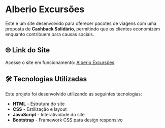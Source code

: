 # Alberio Excursões

Este é um site desenvolvido para oferecer pacotes de viagens com uma proposta de **Cashback Solidário**, permitindo que os clientes economizem enquanto contribuem para causas sociais.

## 🌐 Link do Site
Acesse o site em funcionamento: [Alberio Excursões](https://alberio-excursoes.vercel.app/)

## 🛠 Tecnologias Utilizadas
Este projeto foi desenvolvido utilizando as seguintes tecnologias:

- **HTML** - Estrutura do site
- **CSS** - Estilização e layout
- **JavaScript** - Interatividade do site
- **Bootstrap** - Framework CSS para design responsivo
